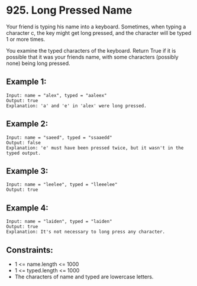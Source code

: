 # 925. Long Pressed Name

Your friend is typing his name into a keyboard.  Sometimes, when typing a character c, the key might get long pressed, and the character will be typed 1 or more times.

You examine the typed characters of the keyboard.  Return True if it is possible that it was your friends name, with some characters (possibly none) being long pressed.

## Example 1:

```
Input: name = "alex", typed = "aaleex"
Output: true
Explanation: 'a' and 'e' in 'alex' were long pressed.
```

## Example 2:

```
Input: name = "saeed", typed = "ssaaedd"
Output: false
Explanation: 'e' must have been pressed twice, but it wasn't in the typed output.
```

## Example 3:

```
Input: name = "leelee", typed = "lleeelee"
Output: true
```

## Example 4:

```
Input: name = "laiden", typed = "laiden"
Output: true
Explanation: It's not necessary to long press any character.
```

## Constraints:

* 1 <= name.length <= 1000
* 1 <= typed.length <= 1000
* The characters of name and typed are lowercase letters.